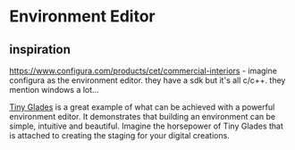 # Environment Editor
## inspiration
https://www.configura.com/products/cet/commercial-interiors - imagine configura as the environment editor. they have a sdk but it's all c/c++. they mention windows a lot...

[Tiny Glades](https://www.youtube.com/watch?v=AP8Q1WVP9S4) is a great example of what can be achieved with a powerful environment editor. It demonstrates that building an environment can be simple, intuitive and beautiful. Imagine the horsepower of Tiny Glades that is attached to creating the staging for your digital creations.
